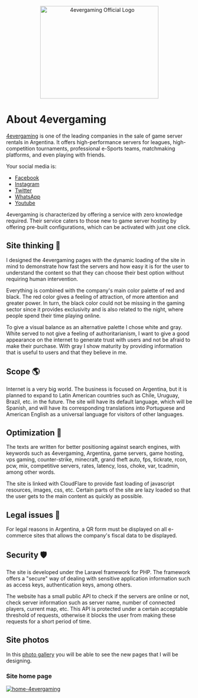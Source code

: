 <p align="center"><a href="https://4evergaming.com.ar" target="_blank"><img src="https://i.ibb.co/dPX03cF/4evergaming-official-logo.png" width="320" height="250" alt="4evergaming Official Logo"></a></p>

# About 4evergaming

[4evergaming](https://4evergaming.com.ar) is one of the leading companies in the sale of game server rentals in Argentina. It offers high-performance servers for leagues, high-competition tournaments, professional e-Sports teams, matchmaking platforms, and even playing with friends.

Your social media is:
- [Facebook](https://facebook.com/4evergaming.com.ar)
- [Instagram](https://instagram.com/4evergaming.com.ar)
- [Twitter](https://twitter.com/4evergamingOK)
- [WhatsApp](https://wa.me/5491124002295)
- [Youtube](https://www.youtube.com/channel/UCOGkRP2uNamUAsWnYUPd2xg)

4evergaming is characterized by offering a service with zero knowledge required. Their service caters to those new to game server hosting by offering pre-built configurations, which can be activated with just one click.

## Site thinking :thinking:
I designed the 4evergaming pages with the dynamic loading of the site in mind to demonstrate how fast the servers and how easy it is for the user to understand the content so that they can choose their best option without requiring human intervention.

Everything is combined with the company's main color palette of red and black. The red color gives a feeling of attraction, of more attention and greater power. In turn, the black color could not be missing in the gaming sector since it provides exclusivity and is also related to the night, where people spend their time playing online.

To give a visual balance as an alternative palette I chose white and gray. White served to not give a feeling of authoritarianism, I want to give a good appearance on the internet to generate trust with users and not be afraid to make their purchase. With gray I show maturity by providing information that is useful to users and that they believe in me.

## Scope :earth_americas:
Internet is a very big world. The business is focused on Argentina, but it is planned to expand to Latin American countries such as Chile, Uruguay, Brazil, etc. in the future. The site will have its default language, which will be Spanish, and will have its corresponding translations into Portuguese and American English as a universal language for visitors of other languages.

## Optimization :rocket:
The texts are written for better positioning against search engines, with keywords such as 4evergaming, Argentina, game servers, game hosting, vps gaming, counter-strike, minecraft, grand theft auto, fps, tickrate, rcon, pcw, mix, competitive servers, rates, latency, loss, choke, var, tcadmin, among other words.

The site is linked with CloudFlare to provide fast loading of javascript resources, images, css, etc. Certain parts of the site are lazy loaded so that the user gets to the main content as quickly as possible.

## Legal issues :necktie:
For legal reasons in Argentina, a QR form must be displayed on all e-commerce sites that allows the company's fiscal data to be displayed.

## Security :shield:
The site is developed under the Laravel framework for PHP. The framework offers a "secure" way of dealing with sensitive application information such as access keys, authentication keys, among others.

The website has a small public API to check if the servers are online or not, check server information such as server name, number of connected players, current map, etc. This API is protected under a certain acceptable threshold of requests, otherwise it blocks the user from making these requests for a short period of time.

## Site photos
In this [photo gallery](https://ibb.co/album/qkv6Zr) you will be able to see the new pages that I will be designing.

### Site home page

<a href="https://4evergaming.com.ar" target="_blank"><img src="https://i.ibb.co/f1YxzCP/4evergaming-home-page.png" alt="home-4evergaming" border="0"></a> 
